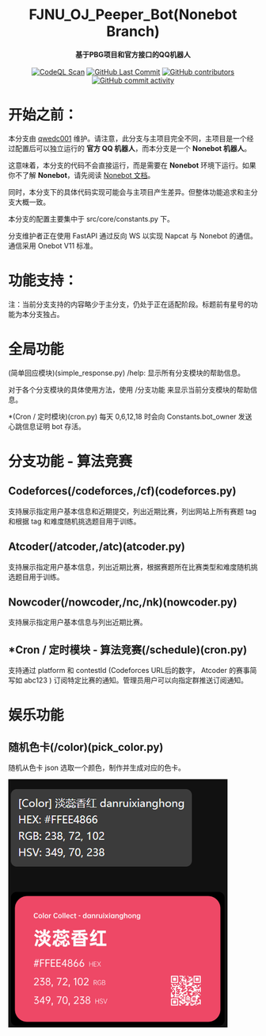 <h1 align="center">FJNU_OJ_Peeper_Bot(Nonebot Branch)</h1>
<div align="center">
  <strong>基于PBG项目和官方接口的QQ机器人</strong><br>
</div><br>

<div align="center">
  <a href="https://github.com/Floating-Ocean/FJNU_OJ_Peeper_Bot/actions/workflows/codeql.yml"><img alt="CodeQL Scan" src="https://img.shields.io/github/actions/workflow/status/Floating-Ocean/FJNU_OJ_Peeper_Bot/codeql.yml?style=flat-square"></a>
  <a href="https://github.com/Floating-Ocean/FJNU_OJ_Peeper_Bot/commits"><img alt="GitHub Last Commit" src="https://img.shields.io/github/last-commit/Floating-Ocean/FJNU_OJ_Peeper_Bot?style=flat-square"></a>
  <a href="https://github.com/Floating-Ocean/FJNU_OJ_Peeper_Bot/graphs/contributors"><img alt="GitHub contributors" src="https://img.shields.io/github/contributors/Floating-Ocean/FJNU_OJ_Peeper_Bot?style=flat-square"></a>
  <a href="https://github.com/Floating-Ocean/FJNU_OJ_Peeper_Bot/commits"><img alt="GitHub commit activity" src="https://img.shields.io/github/commit-activity/y/Floating-Ocean/FJNU_OJ_Peeper_Bot?style=flat-square"></a>
</div>

# 开始之前：

本分支由 [qwedc001](https://github.com/qwedc001) 维护。请注意，此分支与主项目完全不同，主项目是一个经过配置后可以独立运行的 **官方 QQ 机器人**，而本分支是一个 **Nonebot 机器人**。

这意味着，本分支的代码不会直接运行，而是需要在 **Nonebot** 环境下运行。如果你不了解 **Nonebot**，请先阅读 [Nonebot 文档](https://nonebot.cqp.moe/)。

同时，本分支下的具体代码实现可能会与主项目产生差异。但整体功能追求和主分支大概一致。

本分支的配置主要集中于 src/core/constants.py 下。

分支维护者正在使用 FastAPI 通过反向 WS 以实现 Napcat 与 Nonebot 的通信。通信采用 Onebot V11 标准。

# 功能支持：

注：当前分支支持的内容略少于主分支，仍处于正在适配阶段。标题前有星号的功能为本分支独占。
  
# 全局功能

(简单回应模块)(simple_response.py) /help: 显示所有分支模块的帮助信息。

对于各个分支模块的具体使用方法，使用 /分支功能 来显示当前分支模块的帮助信息。

*(Cron / 定时模块)(cron.py) 每天 0,6,12,18 时会向 Constants.bot_owner 发送心跳信息证明 bot 存活。



# 分支功能 - 算法竞赛

## Codeforces(/codeforces,/cf)(codeforces.py)

支持展示指定用户基本信息和近期提交，列出近期比赛，列出网站上所有赛题 tag 和根据 tag 和难度随机挑选题目用于训练。

## Atcoder(/atcoder,/atc)(atcoder.py)

支持展示指定用户基本信息，列出近期比赛，根据赛题所在比赛类型和难度随机挑选题目用于训练。

## Nowcoder(/nowcoder,/nc,/nk)(nowcoder.py)

支持展示指定用户基本信息与列出近期比赛。

## *Cron / 定时模块 - 算法竞赛(/schedule)(cron.py)

支持通过 platform 和 contestId (Codeforces URL后的数字， Atcoder 的赛事简写如 abc123 ) 订阅特定比赛的通知。管理员用户可以向指定群推送订阅通知。 

# 娱乐功能

## 随机色卡(/color)(pick_color.py)

随机从色卡 json 选取一个颜色，制作并生成对应的色卡。

![1737780160490](image/README/1737780160490.png)